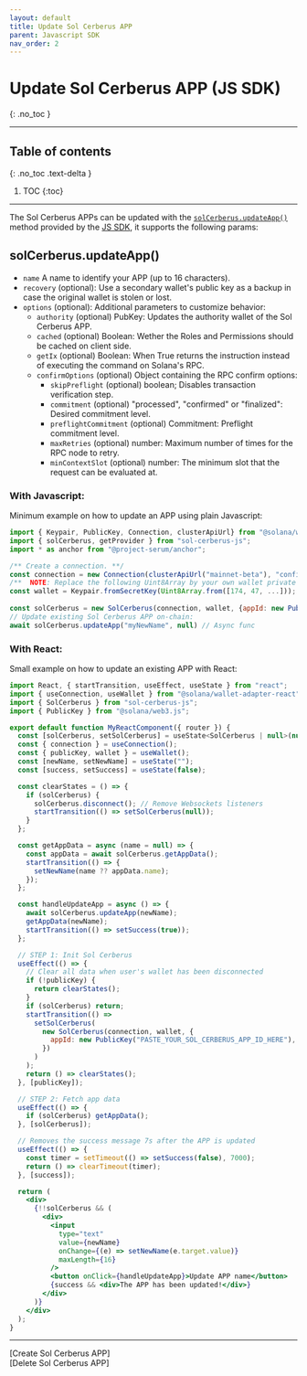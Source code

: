 ```yaml
---
layout: default
title: Update Sol Cerberus APP
parent: Javascript SDK
nav_order: 2
---
```


# Update Sol Cerberus APP (JS SDK)
{: .no_toc }

---


## Table of contents
{: .no_toc .text-delta }

1. TOC
{:toc}

---

The Sol Cerberus APPs can be updated with the [`solCerberus.updateApp()`] method provided by the [JS SDK], it supports the following params:

## solCerberus.updateApp()

- `name` A name to identify your APP (up to 16 characters).
- `recovery` (optional): Use a secondary wallet's public key as a backup in case the original wallet is stolen or lost.
- `options` (optional): Additional parameters to customize behavior:
  - `authority` (optional) PubKey: Updates the authority wallet of the Sol Cerberus APP.
  - `cached` (optional) Boolean: Wether the Roles and Permissions should be cached on client side.
  - `getIx` (optional) Boolean: When True returns the instruction instead of executing the command on Solana's RPC.
  - `confirmOptions` (optional) Object containing the RPC confirm options:
    - `skipPreflight` (optional) boolean; Disables transaction verification step.
    - `commitment` (optional) "processed", "confirmed" or "finalized":  Desired commitment level.
    - `preflightCommitment` (optional) Commitment: Preflight commitment level.
    - `maxRetries` (optional) number: Maximum number of times for the RPC node to retry.
    - `minContextSlot` (optional) number: The minimum slot that the request can be evaluated at.


### With Javascript:
Minimum example on how to update an APP using plain Javascript:

```js
import { Keypair, PublicKey, Connection, clusterApiUrl} from "@solana/web3.js";
import { solCerberus, getProvider } from "sol-cerberus-js";
import * as anchor from "@project-serum/anchor";

/** Create a connection. **/
const connection = new Connection(clusterApiUrl("mainnet-beta"), "confirmed");
/**  NOTE: Replace the following Uint8Array by your own wallet private key **/
const wallet = Keypair.fromSecretKey(Uint8Array.from([174, 47, ...]));
 
const solCerberus = new SolCerberus(connection, wallet, {appId: new PublicKey("PASTE_YOUR_SOL_CERBERUS_APP_ID_HERE")});
// Update existing Sol Cerberus APP on-chain:
await solCerberus.updateApp("myNewName", null) // Async func
```

### With React:
Small example on how to update an existing APP with React:

```jsx
import React, { startTransition, useEffect, useState } from "react";
import { useConnection, useWallet } from "@solana/wallet-adapter-react";
import { SolCerberus } from "sol-cerberus-js";
import { PublicKey } from "@solana/web3.js";

export default function MyReactComponent({ router }) {
  const [solCerberus, setSolCerberus] = useState<SolCerberus | null>(null);
  const { connection } = useConnection();
  const { publicKey, wallet } = useWallet();
  const [newName, setNewName] = useState("");
  const [success, setSuccess] = useState(false);

  const clearStates = () => {
    if (solCerberus) {
      solCerberus.disconnect(); // Remove Websockets listeners
      startTransition(() => setSolCerberus(null));
    }
  };

  const getAppData = async (name = null) => {
    const appData = await solCerberus.getAppData();
    startTransition(() => {
      setNewName(name ?? appData.name);
    });
  };

  const handleUpdateApp = async () => {
    await solCerberus.updateApp(newName);
    getAppData(newName);
    startTransition(() => setSuccess(true));
  };

  // STEP 1: Init Sol Cerberus
  useEffect(() => {
    // Clear all data when user's wallet has been disconnected
    if (!publicKey) {
      return clearStates();
    }
    if (solCerberus) return;
    startTransition(() =>
      setSolCerberus(
        new SolCerberus(connection, wallet, {
          appId: new PublicKey("PASTE_YOUR_SOL_CERBERUS_APP_ID_HERE"),
        })
      )
    );
    return () => clearStates();
  }, [publicKey]);

  // STEP 2: Fetch app data
  useEffect(() => {
    if (solCerberus) getAppData();
  }, [solCerberus]);

  // Removes the success message 7s after the APP is updated
  useEffect(() => {
    const timer = setTimeout(() => setSuccess(false), 7000);
    return () => clearTimeout(timer);
  }, [success]);

  return (
    <div>
      {!!solCerberus && (
        <div>
          <input
            type="text"
            value={newName}
            onChange={(e) => setNewName(e.target.value)}
            maxLength={16}
          />
          <button onClick={handleUpdateApp}>Update APP name</button>
          {success && <div>The APP has been updated!</div>}
        </div>
      )}
    </div>
  );
}
```

---

<div class="prev-next">
<div markdown="1">
[Create Sol Cerberus APP]
</div>
<div markdown="1">
[Delete Sol Cerberus APP]
</div>
</div>

[`solCerberus.updateApp()`]: https://js-sdk.solcerberus.com/classes/SolCerberus.html#updateApp
[JS SDK]: https://www.npmjs.com/package/sol-cerberus-js
[Create Sol Cerberus APP]: ../create-sol-cerberus-app
[Delete Sol Cerberus APP]: ../delete-sol-cerberus-app